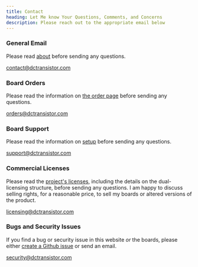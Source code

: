 ```yaml
---
title: Contact
heading: Let Me know Your Questions, Comments, and Concerns 
description: Please reach out to the appropriate email below
---
```

<div class="contact-box">
	<div class="contact-details">
		<h3 class="editable">General Email</h3>
		<p>Please read <a href="/about">about</a> before sending any questions.</p>
		<p><a href="mailto:logan@dctransistor.com">contact@dctransistor.com</a></p>
		<h3 class="editable">Board Orders</h3>
		<p>Please read the information on <a href="/order">the order page</a> before sending any questions.</p>
		<p><a href="mailto:orders@dctransistor.com">orders@dctransistor.com</a></p>
		<h3 class="editable">Board Support</h3>
		<p>Please read the information on <a href="/setup">setup</a> before sending any questions.</p>
		<p><a href="mailto:support@dctransistor.com">support@dctransistor.com</a></p>
		<h3 class="editable">Commercial Licenses</h3>
		<p>Please read the <a href="https://github.com/LArkema/dctransistor-project/blob/main/LICENSE.md">project's licenses</a>, 
		including the details on the dual-licensing structure, before sending any questions. 
		I am happy to discuss selling rights, for a reasonable price, to sell my boards or altered versions of the product.</p>
		<p><a href="mailto:licensing@dctransistor.com">licensing@dctransistor.com</a></p>
		<h3 class="editable">Bugs and Security Issues</h3>
		<p>If you find a bug or security issue in this website <i>or</i> the boards, please either <a href="https://github.com/LArkema/dctransistor-project/issues">
		create a Github issue</a> or send an email.</p>
		<p><a href="mailto:security@dctransistor.com">security@dctransistor.com</a></p>
	</div>
</div>
